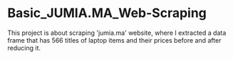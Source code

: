 # Basic_JUMIA.MA_Web-Scraping

This project is about scraping 'jumia.ma' website, where I extracted a data frame that has 566 titles of laptop items and their prices before and after reducing it.
